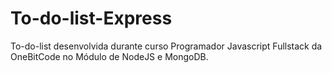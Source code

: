 # To-do-list-Express
To-do-list desenvolvida durante curso Programador Javascript Fullstack da OneBitCode no Módulo de NodeJS e MongoDB.

